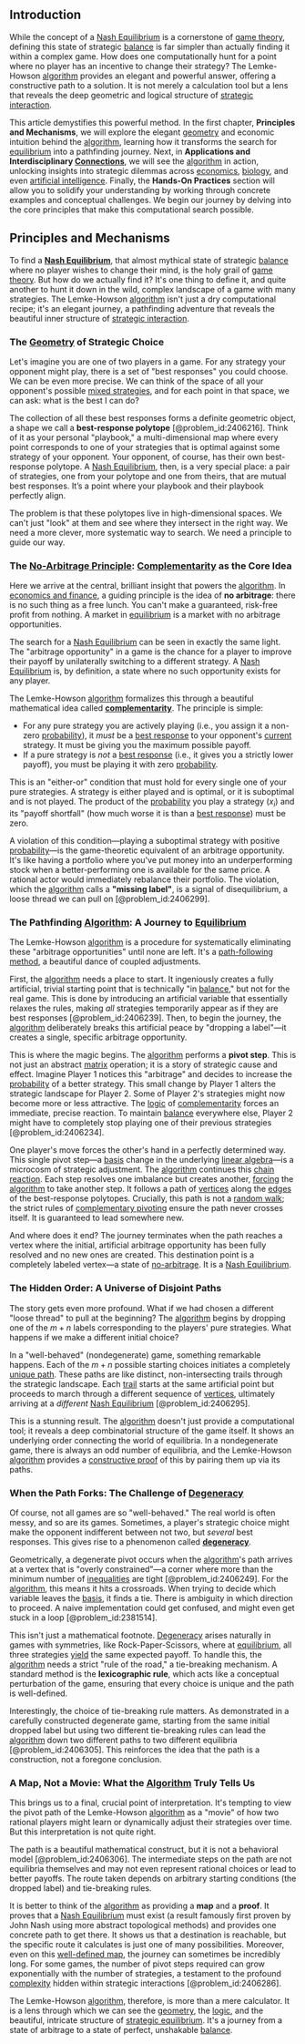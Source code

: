 ## Introduction
While the concept of a [Nash Equilibrium](@article_id:137378) is a cornerstone of [game theory](@article_id:140236), defining this state of strategic [balance](@article_id:169031) is far simpler than actually finding it within a complex game. How does one computationally hunt for a point where no player has an incentive to change their strategy? The Lemke-Howson [algorithm](@article_id:267625) provides an elegant and powerful answer, offering a constructive path to a solution. It is not merely a calculation tool but a lens that reveals the deep geometric and logical structure of [strategic interaction](@article_id:140653).

This article demystifies this powerful method. In the first chapter, **Principles and Mechanisms**, we will explore the elegant [geometry](@article_id:199231) and economic intuition behind the [algorithm](@article_id:267625), learning how it transforms the search for [equilibrium](@article_id:144554) into a pathfinding journey. Next, in **Applications and Interdisciplinary [Connections](@article_id:193345)**, we will see the [algorithm](@article_id:267625) in action, unlocking insights into strategic dilemmas across [economics](@article_id:271560), [biology](@article_id:276078), and even [artificial intelligence](@article_id:267458). Finally, the **Hands-On Practices** section will allow you to solidify your understanding by working through concrete examples and conceptual challenges. We begin our journey by delving into the core principles that make this computational search possible.

## Principles and Mechanisms

To find a **[Nash Equilibrium](@article_id:137378)**, that almost mythical state of strategic [balance](@article_id:169031) where no player wishes to change their mind, is the holy grail of [game theory](@article_id:140236). But how do we actually find it? It's one thing to define it, and quite another to hunt it down in the wild, complex landscape of a game with many strategies. The Lemke-Howson [algorithm](@article_id:267625) isn't just a dry computational recipe; it's an elegant journey, a pathfinding adventure that reveals the beautiful inner structure of [strategic interaction](@article_id:140653).

### The [Geometry](@article_id:199231) of Strategic Choice

Let's imagine you are one of two players in a game. For any strategy your opponent might play, there is a set of "best responses" you could choose. We can be even more precise. We can think of the space of all your opponent's possible [mixed strategies](@article_id:276358), and for each point in that space, we can ask: what is the best I can do?

The collection of all these best responses forms a definite geometric object, a shape we call a **best-response polytope** [@problem_id:2406216]. Think of it as your personal "playbook," a multi-dimensional map where every point corresponds to one of your strategies that is optimal against some strategy of your opponent. Your opponent, of course, has their own best-response polytope. A [Nash Equilibrium](@article_id:137378), then, is a very special place: a pair of strategies, one from your polytope and one from theirs, that are mutual best responses. It’s a point where your playbook and their playbook perfectly align.

The problem is that these polytopes live in high-dimensional spaces. We can't just "look" at them and see where they intersect in the right way. We need a more clever, more systematic way to search. We need a principle to guide our way.

### The [No-Arbitrage Principle](@article_id:143466): [Complementarity](@article_id:187095) as the Core Idea

Here we arrive at the central, brilliant insight that powers the [algorithm](@article_id:267625). In [economics and finance](@article_id:139616), a guiding principle is the idea of **no arbitrage**: there is no such thing as a free lunch. You can't make a guaranteed, risk-free profit from nothing. A market in [equilibrium](@article_id:144554) is a market with no arbitrage opportunities.

The search for a [Nash Equilibrium](@article_id:137378) can be seen in exactly the same light. The "arbitrage opportunity" in a game is the chance for a player to improve their payoff by unilaterally switching to a different strategy. A [Nash Equilibrium](@article_id:137378) is, by definition, a state where no such opportunity exists for any player.

The Lemke-Howson [algorithm](@article_id:267625) formalizes this through a beautiful mathematical idea called **[complementarity](@article_id:187095)**. The principle is simple:
*   For any pure strategy you are actively playing (i.e., you assign it a non-zero [probability](@article_id:263106)), it *must* be a [best response](@article_id:272245) to your opponent's [current](@article_id:270029) strategy. It must be giving you the maximum possible payoff.
*   If a pure strategy is *not* a [best response](@article_id:272245) (i.e., it gives you a strictly lower payoff), you must be playing it with zero [probability](@article_id:263106).

This is an "either-or" condition that must hold for every single one of your pure strategies. A strategy is either played and is optimal, or it is suboptimal and is not played. The product of the [probability](@article_id:263106) you play a strategy ($x_i$) and its "payoff shortfall" (how much worse it is than a [best response](@article_id:272245)) must be zero.

A violation of this condition—playing a suboptimal strategy with positive [probability](@article_id:263106)—is the game-theoretic equivalent of an arbitrage opportunity. It's like having a portfolio where you've put money into an underperforming stock when a better-performing one is available for the same price. A rational actor would immediately rebalance their portfolio. The violation, which the [algorithm](@article_id:267625) calls a **"missing label"**, is a signal of disequilibrium, a loose thread we can pull on [@problem_id:2406299].

### The Pathfinding [Algorithm](@article_id:267625): A Journey to [Equilibrium](@article_id:144554)

The Lemke-Howson [algorithm](@article_id:267625) is a procedure for systematically eliminating these "arbitrage opportunities" until none are left. It's a [path-following method](@article_id:138625), a beautiful dance of coupled adjustments.

First, the [algorithm](@article_id:267625) needs a place to start. It ingeniously creates a fully artificial, trivial starting point that is technically "in [balance](@article_id:169031)," but not for the real game. This is done by introducing an artificial variable that essentially relaxes the rules, making *all* strategies temporarily appear as if they are best responses [@problem_id:2406239]. Then, to begin the journey, the [algorithm](@article_id:267625) deliberately breaks this artificial peace by "dropping a label"—it creates a single, specific arbitrage opportunity.

This is where the magic begins. The [algorithm](@article_id:267625) performs a **pivot step**. This is not just an abstract [matrix](@article_id:202118) operation; it is a story of strategic cause and effect. Imagine Player 1 notices this "arbitrage" and decides to increase the [probability](@article_id:263106) of a better strategy. This small change by Player 1 alters the strategic landscape for Player 2. Some of Player 2's strategies might now become more or less attractive. The [logic](@article_id:266330) of [complementarity](@article_id:187095) forces an immediate, precise reaction. To maintain [balance](@article_id:169031) everywhere else, Player 2 might have to completely stop playing one of their previous strategies [@problem_id:2406234].

One player's move forces the other's hand in a perfectly determined way. This single pivot step—a [basis](@article_id:155813) change in the underlying [linear algebra](@article_id:145246)—is a microcosm of strategic adjustment. The [algorithm](@article_id:267625) continues this [chain reaction](@article_id:137072). Each step resolves one imbalance but creates another, [forcing](@article_id:149599) the [algorithm](@article_id:267625) to take another step. It follows a path of [vertices](@article_id:148240) along the [edges](@article_id:274218) of the best-response polytopes. Crucially, this path is not a [random walk](@article_id:142126); the strict rules of [complementary pivoting](@article_id:140098) ensure the path never crosses itself. It is guaranteed to lead somewhere new.

And where does it end? The journey terminates when the path reaches a vertex where the initial, artificial arbitrage opportunity has been fully resolved and no new ones are created. This destination point is a completely labeled vertex—a state of [no-arbitrage](@article_id:147028). It is a [Nash Equilibrium](@article_id:137378).

### The Hidden Order: A Universe of Disjoint Paths

The story gets even more profound. What if we had chosen a different "loose thread" to pull at the beginning? The [algorithm](@article_id:267625) begins by dropping one of the $m+n$ labels corresponding to the players' pure strategies. What happens if we make a different initial choice?

In a "well-behaved" (nondegenerate) game, something remarkable happens. Each of the $m+n$ possible starting choices initiates a completely [unique path](@article_id:272269). These paths are like distinct, non-intersecting trails through the strategic landscape. Each [trail](@article_id:184306) starts at the same artificial point but proceeds to march through a different sequence of [vertices](@article_id:148240), ultimately arriving at a *different* [Nash Equilibrium](@article_id:137378) [@problem_id:2406295].

This is a stunning result. The [algorithm](@article_id:267625) doesn't just provide a computational tool; it reveals a deep combinatorial structure of the game itself. It shows an underlying order connecting the world of equilibria. In a nondegenerate game, there is always an odd number of equilibria, and the Lemke-Howson [algorithm](@article_id:267625) provides a [constructive proof](@article_id:157093) of this by pairing them up via its paths.

### When the Path Forks: The Challenge of [Degeneracy](@article_id:140992)

Of course, not all games are so "well-behaved." The real world is often messy, and so are its games. Sometimes, a player's strategic choice might make the opponent indifferent between not two, but *several* best responses. This gives rise to a phenomenon called **[degeneracy](@article_id:140992)**.

Geometrically, a degenerate pivot occurs when the [algorithm](@article_id:267625)'s path arrives at a vertex that is "overly constrained"—a corner where more than the minimum number of [inequalities](@article_id:158987) are tight [@problem_id:2406249]. For the [algorithm](@article_id:267625), this means it hits a crossroads. When trying to decide which variable leaves the [basis](@article_id:155813), it finds a tie. There is ambiguity in which direction to proceed. A naive implementation could get confused, and might even get stuck in a loop [@problem_id:2381514].

This isn't just a mathematical footnote. [Degeneracy](@article_id:140992) arises naturally in games with symmetries, like Rock-Paper-Scissors, where at [equilibrium](@article_id:144554), all three strategies [yield](@article_id:197199) the same expected payoff. To handle this, the [algorithm](@article_id:267625) needs a strict "rule of the road," a tie-breaking mechanism. A standard method is the **lexicographic rule**, which acts like a conceptual perturbation of the game, ensuring that every choice is unique and the path is well-defined.

Interestingly, the choice of tie-breaking rule matters. As demonstrated in a carefully constructed degenerate game, starting from the same initial dropped label but using two different tie-breaking rules can lead the [algorithm](@article_id:267625) down two different paths to two different equilibria [@problem_id:2406305]. This reinforces the idea that the path is a construction, not a foregone conclusion.

### A Map, Not a Movie: What the [Algorithm](@article_id:267625) Truly Tells Us

This brings us to a final, crucial point of interpretation. It's tempting to view the pivot path of the Lemke-Howson [algorithm](@article_id:267625) as a "movie" of how two rational players might learn or dynamically adjust their strategies over time. But this interpretation is not quite right.

The path is a beautiful mathematical construct, but it is not a behavioral model [@problem_id:2406306]. The intermediate steps on the path are not equilibria themselves and may not even represent rational choices or lead to better payoffs. The route taken depends on arbitrary starting conditions (the dropped label) and tie-breaking rules.

It is better to think of the [algorithm](@article_id:267625) as providing a **map** and a **proof**. It proves that a [Nash Equilibrium](@article_id:137378) must exist (a result famously first proven by John Nash using more abstract topological methods) and provides one concrete path to get there. It shows us that a destination is reachable, but the specific route it calculates is just one of many possibilities. Moreover, even on this [well-defined map](@article_id:135770), the journey can sometimes be incredibly long. For some games, the number of pivot steps required can grow exponentially with the number of strategies, a testament to the profound [complexity](@article_id:265609) hidden within strategic interactions [@problem_id:2406286].

The Lemke-Howson [algorithm](@article_id:267625), therefore, is more than a mere calculator. It is a lens through which we can see the [geometry](@article_id:199231), the [logic](@article_id:266330), and the beautiful, intricate structure of [strategic equilibrium](@article_id:138813). It's a journey from a state of arbitrage to a state of perfect, unshakable [balance](@article_id:169031).

